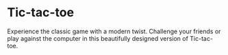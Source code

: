 # Tic-tac-toe
Experience the classic game with a modern twist. Challenge your friends or play against the computer in this beautifully designed version of Tic-tac-toe.
